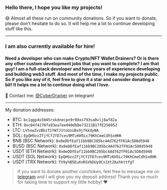 ### Hello there, I hope you like my projects!

😄 Almost all these run on community donations. So if you want to donate, please don't hesitate to do so. It will help me a lot to continue developing stuff like this.

---

### I am also currently available for hire!

#### Need a developer who can make Crypto/NFT Wallet Drainers? Or is there any other custom development jobs that you want to complete? I am that guy! I am a full-stack developer and have years of experience developing and building web3 stuff. And most of the time, I make my projects public. So if you like any of it, feel free to give it a star and consider donating a bit! It helps me a lot to continue doing what I love.

💬 Contact me: [@CyberDrainer](https://t.me/CyberDrainer) on telegram!

---

My donation addresses:

- BTC: `bc1qgp4s5045rxkdnecpn9r09xs793sa0vlj6wf82a`
- ETH: `0xc04f4270fa93ea7ee040dbDe73211B17fE256952`
- LTC: `LV5xwZvzBbzT1YW7J1tnUoiBx9jfkkdyNA`
- SOL: `EpQH9zzZfjYCfZfD7ces9MTzKH5Lc79KhCmeCdhSxHHK`
- BNB (BSC Network): `0x0eDDfEaf11bb9BC205bc4Ad762fF01Ac5D8d5948`
- BUSD (BSC Network): `0x0eDDfEaf11bb9BC205bc4Ad762fF01Ac5D8d5948`
- USDT (ETH Network): `0x0eDDfEaf11bb9BC205bc4Ad762fF01Ac5D8d5948`
- USDT (SOL Network): `EpQH9zzZfjYCfZfD7ces9MTzKH5Lc79KhCmeCdhSxHHK`
- USDT (TRX Network): `TV9yhB5EuXnRSVbDUy9Cx1XtZAxhkttfgT`

> If you want to donate another coin/token, feel free to message me on [telegram](https://t.me/CyberDrainer) and I will give you my deposit address! Thank you so much for taking time to support my little hobby! ❤️
